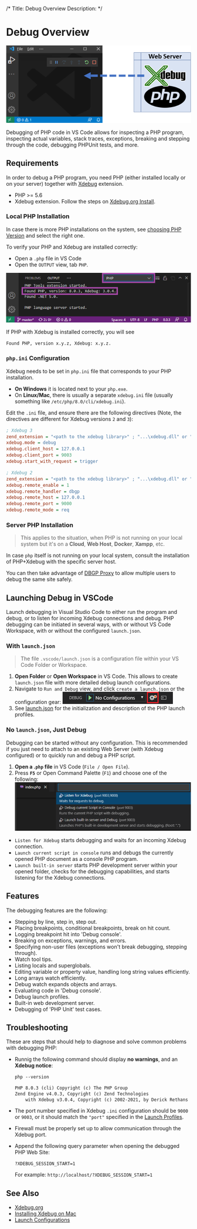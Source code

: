 /*
Title: Debug Overview
Description: 
*/

# Debug Overview

![PHP Xdebug with VSCode Overview](img/vscode-xdebug.png)

Debugging of PHP code in VS Code allows for inspecting a PHP program, inspecting actual variables, stack traces, exceptions, breaking and stepping through the code, debugging PHPUnit tests, and more.

## Requirements

In order to debug a PHP program, you need PHP (either installed locally or on your server) together with [Xdebug](https://xdebug.org) extension.

- PHP >= 5.6
- Xdebug extension. Follow the steps on [Xdebug.org Install](https://xdebug.org/docs/install).

### Local PHP Installation

In case there is more PHP installations on the system, see [choosing PHP Version](../php-version) and select the right one.

To verify your PHP and Xdebug are installed correctly:

- Open a `.php` file in VS Code
- Open the `OUTPUT` view, tab `PHP`.

![PHP info](img/output-php-xdebug.png)

If PHP with Xdebug is installed correctly, you will see

```
Found PHP, version x.y.z, Xdebug: x.y.z.
```

### `php.ini` Configuration

Xdebug needs to be set in `php.ini` file that corresponds to your PHP installation.

- **On Windows** it is located next to your `php.exe`.
- On **Linux/Mac**, there is usually a separate `xdebug.ini` file (usually something like `/etc/php/8.0/cli/xdebug.ini`).

Edit the `.ini` file, and ensure there are the following directives (Note, the directives are different for Xdebug versions `2` and `3`):

```ini
; Xdebug 3
zend_extension = "<path to the xdebug library>" ; "...\xdebug.dll" or ".../xdebug.so"
xdebug.mode = debug
xdebug.client_host = 127.0.0.1
xdebug.client_port = 9003
xdebug.start_with_request = trigger
```

```ini
; Xdebug 2
zend_extension = "<path to the xdebug library>" ; "...\xdebug.dll" or ".../xdebug.so"
xdebug.remote_enable = 1
xdebug.remote_handler = dbgp
xdebug.remote_host = 127.0.0.1
xdebug.remote_port = 9000
xdebug.remote_mode = req
```

### Server PHP Installation

> This applies to the situation, when PHP is not running on your local system but it's on a **Cloud**, **Web Host**, **Docker**, **Xampp**, etc.

In case `php` itself is not running on your local system, consult the installation of PHP+Xdebug with the specific server host.

You can then take advantage of [DBGP Proxy](debug-dbgp-proxy) to allow multiple users to debug the same site safely.

## Launching Debug in VSCode

Launch debugging in Visual Studio Code to either run the program and debug, or to listen for incoming Xdebug connections and debug. PHP debugging can be initiated in several ways, with or without VS Code Workspace, with or without the configured `launch.json`.

### With `launch.json`

> The file `.vscode/launch.json` is a configuration file within your VS Code Folder or Workspace.

1. **Open Folder** or **Open Workspace** in VS Code. This allows to create `launch.json` file with more detailed debug launch configurations.
2. Navigate to `Run and Debug` view, and click `create a launch.json` or the configuration gear:
    ![VSCode debug configurations gear](img/config.png)
3. See [launch.json](launch-json) for the initialization and description of the PHP launch profiles.

### No `launch.json`, Just Debug

Debugging can be started without any configuration. This is recommended if you just need to attach to an existing Web Server (with Xdebug configured) or to quickly run and debug a PHP script.

1. **Open a .`php` file** in VS Code (`File / Open File`).
2. Press **`F5`** or Open Command Palette (`F1`) and choose one of the following:
    ![Debug Quick Pick](img/debug-config-pick.png)

- `Listen for Xdebug` starts debugging and waits for an incoming Xdebug connection.
- `Launch current script in console` runs and debugs the currently opened PHP document as a console PHP program.
- `Launch built-in server` starts PHP development server within your opened folder, checks for the debugging capabilities, and starts listening for the Xdebug connections.

## Features

The debugging features are the following:

- Stepping by line, step in, step out.
- Placing breakpoints, conditional breakpoints, break on hit count.
- Logging breakpoint hit into 'Debug console'.
- Breaking on exceptions, warnings, and errors.
- Specifying non-user files (exceptions won't break debugging, stepping through).
- Watch tool tips.
- Listing locals and superglobals.
- Editing variable or property value, handling long string values efficiently.
- Long arrays watch efficiently.
- Debug watch expands objects and arrays.
- Evaluating code in 'Debug console'.
- Debug launch profiles.
- Built-in web development server.
- Debugging of 'PHP Unit' test cases.

## Troubleshooting

These are steps that should help to diagnose and solve common problems with debugging PHP:

- Runnig the following command should display **no warnings**, and an **Xdebug notice**:
  ```
  php --version
  ```
  ```
  PHP 8.0.3 (cli) Copyright (c) The PHP Group
  Zend Engine v4.0.3, Copyright (c) Zend Technologies
      with Xdebug v3.0.4, Copyright (c) 2002-2021, by Derick Rethans
  ```

- The port number specified in Xdebug `.ini` configuration should be `9000` or `9003`, or it should match the `"port"` specified in the [Launch Profiles](vscode/debug/launch-json).
- Firewall must be properly set up to allow communication through the Xdebug port.
- Append the following query parameter when opening the debugged PHP Web Site:
  ```
  ?XDEBUG_SESSION_START=1
  ```
  For example: `http://localhost/?XDEBUG_SESSION_START=1`

## See Also

- [Xdebug.org](https://xdebug.org/)
- [Installing Xdebug on Mac](https://blog.devsense.com/2019/how-to-install-xdebug-for-phptools-for-vscode-on-mac)
- [Launch Configurations](launch-json)